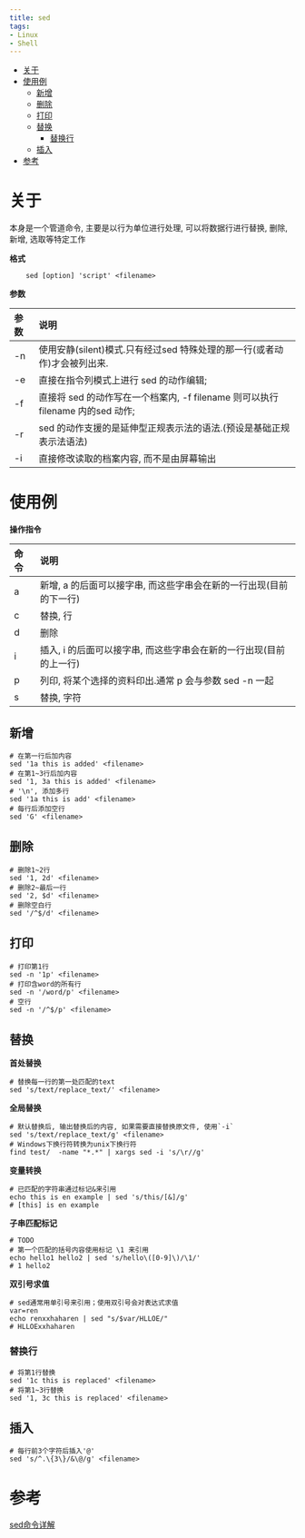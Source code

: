 ```yaml
---
title: sed
tags:
- Linux
- Shell
---
```

<!-- TOC -->

- [关于](#关于)
- [使用例](#使用例)
    - [新增](#新增)
    - [删除](#删除)
    - [打印](#打印)
    - [替换](#替换)
        - [替换行](#替换行)
    - [插入](#插入)
- [参考](#参考)

<!-- /TOC -->
# 关于

本身是一个管道命令, 主要是以行为单位进行处理, 可以将数据行进行替换, 删除, 新增, 选取等特定工作

__格式__

```shell
	sed [option] 'script' <filename>
```

__参数__

|参数|说明|
|:---|:---|
|-n|使用安静(silent)模式.只有经过sed 特殊处理的那一行(或者动作)才会被列出来.|
|-e|直接在指令列模式上进行 sed 的动作编辑;|
|-f|直接将 sed 的动作写在一个档案内, -f filename 则可以执行 filename 内的sed 动作;|
|-r|sed 的动作支援的是延伸型正规表示法的语法.(预设是基础正规表示法语法)|
|-i|直接修改读取的档案内容, 而不是由屏幕输出|


# 使用例

__操作指令__

|命令|说明|
|:---|:---|
|a|新增, a 的后面可以接字串, 而这些字串会在新的一行出现(目前的下一行)|
|c|替换, 行|
|d|删除|
|i|插入, i 的后面可以接字串, 而这些字串会在新的一行出现(目前的上一行)|
|p|列印, 将某个选择的资料印出.通常 p 会与参数 sed -n 一起|
|s|替换, 字符|


## 新增

```shell
# 在第一行后加内容
sed '1a this is added' <filename>
# 在第1~3行后加内容
sed '1, 3a this is added' <filename>
# '\n', 添加多行
sed '1a this is add' <filename>
# 每行后添加空行
sed 'G' <filename>
```

## 删除


```shell
# 删除1~2行
sed '1, 2d' <filename>
# 删除2~最后一行
sed '2, $d' <filename>
# 删除空白行
sed '/^$/d' <filename>
```

## 打印

```shell
# 打印第1行
sed -n '1p' <filename>
# 打印含word的所有行
sed -n '/word/p' <filename>
# 空行
sed -n '/^$/p' <filename>
```

## 替换

__首处替换__

```shell
# 替换每一行的第一处匹配的text
sed 's/text/replace_text/' <filename>
```

__全局替换__

```shell
# 默认替换后, 输出替换后的内容, 如果需要直接替换原文件, 使用`-i`
sed 's/text/replace_text/g' <filename>
# Windows下换行符转换为unix下换行符
find test/  -name "*.*" | xargs sed -i 's/\r//g'
```

__变量转换__

```shell
# 已匹配的字符串通过标记&来引用
echo this is en example | sed 's/this/[&]/g'
# [this] is en example
```

__子串匹配标记__

```shell
# TODO
# 第一个匹配的括号内容使用标记 \1 来引用
echo hello1 hello2 | sed 's/hello\([0-9]\)/\1/'
# 1 hello2
```

__双引号求值__

```shell
# sed通常用单引号来引用；使用双引号会对表达式求值
var=ren
echo renxxhaharen | sed "s/$var/HLLOE/"
# HLLOExxhaharen
```

### 替换行

```shell
# 将第1行替换
sed '1c this is replaced' <filename>
# 将第1~3行替换
sed '1, 3c this is replaced' <filename>
```

## 插入

```shell
# 每行前3个字符后插入'@'
sed 's/^.\{3\}/&\@/g' <filename>
```


# 参考

[sed命令详解](http://8598676.blog.51cto.com/8588676/1398213)